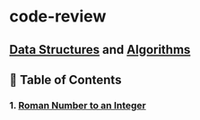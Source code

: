 # code-review

## [Data Structures](https://en.wikipedia.org/wiki/Data_structure) and [Algorithms](https://en.wikipedia.org/wiki/Algorithm)

## 📖 Table of Contents

### 1. [Roman Number to an Integer](/DSA/romanToInteger/romanToInteger.md)
